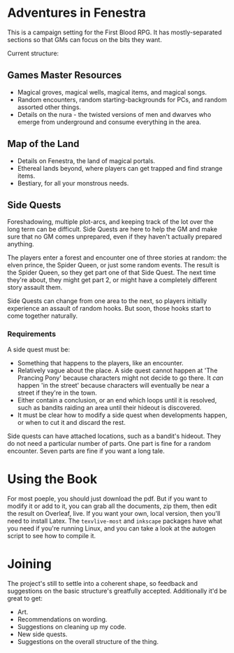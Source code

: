 # Adventures in Fenestra
This is a campaign setting for the First Blood RPG.  It has mostly-separated sections so that GMs can focus on the bits they want.

Current structure:

## Games Master Resources

- Magical groves, magical wells, magical items, and magical songs.
- Random encounters, random starting-backgrounds for PCs, and random assorted other things.
- Details on the nura - the twisted versions of men and dwarves who emerge from underground and consume everything in the area.

## Map of the Land
- Details on Fenestra, the land of magical portals.
- Ethereal lands beyond, where players can get trapped and find strange items.
- Bestiary, for all your monstrous needs.

## Side Quests

Foreshadowing, multiple plot-arcs, and keeping track of the lot over the long term can be difficult.  Side Quests are here to help the GM and make sure that no GM comes unprepared, even if they haven't actually prepared anything.

The players enter a forest and encounter one of three stories at random: the elven prince, the Spider Queen, or just some random events.  The result is the Spider Queen, so they get part one of that Side Quest.  The next time they're about, they might get part 2, or might have a completely different  story assault them.

Side Quests can change from one area to the next, so players initially experience an assault of random hooks.  But soon, those hooks start to come together naturally.

### Requirements

A side quest must be:

- Something that happens to the players, like an encounter.
- Relatively vague about the place.  A side quest cannot happen at 'The Prancing Pony' because characters might not decide to go there.  It *can* happen 'in the street' because characters will eventually be near a street if they're in the town.
- Either contain a conclusion, or an end which loops until it is resolved, such as bandits raiding an area until their hideout is discovered.
- It must be clear how to modify a side quest when developments happen, or when to cut it and discard the rest.


Side quests can have attached locations, such as a bandit's hideout.  They do not need a particular number of parts.  One part is fine for a random encounter.  Seven parts are fine if you want a long tale.

# Using the Book

For most poeple, you should just download the pdf.  But if you want to modify it or add to it, you can grab all the documents, zip them, then edit the result on Overleaf, live.  If you want your own, local version, then you'll need to install Latex.  The `texvlive-most` and `inkscape` packages have what you need if you're running Linux, and you can take a look at the autogen script to see how to compile it.

# Joining

The project's still to settle into a coherent shape, so feedback and suggestions on the basic structure's greatfully accepted.  Additionally it'd be great to get:

- Art.
- Recommendations on wording.
- Suggestions on cleaning up my code.
- New side quests.
- Suggestions on the overall structure of the thing.



